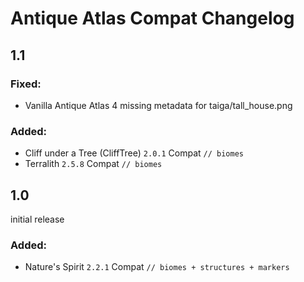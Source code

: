 # Antique Atlas Compat Changelog

## 1.1

### Fixed:
- Vanilla Antique Atlas 4 missing metadata for taiga/tall_house.png

### Added:
- Cliff under a Tree (CliffTree) `2.0.1` Compat `// biomes`
- Terralith `2.5.8` Compat `// biomes`

## 1.0
initial release

### Added:
- Nature's Spirit `2.2.1` Compat `// biomes + structures + markers`